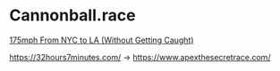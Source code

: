 # Cannonball.race
[175mph From NYC to LA (Without Getting Caught)](https://youtu.be/b5cvuP2nwL8)

https://32hours7minutes.com/ -> https://www.apexthesecretrace.com/

